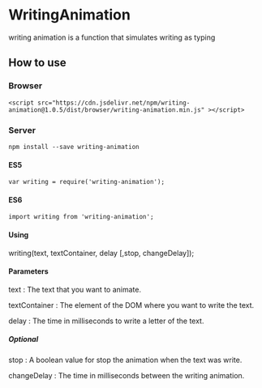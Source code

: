 # WritingAnimation

writing animation is a function that simulates writing as typing

## How to use

### Browser

```
<script src="https://cdn.jsdelivr.net/npm/writing-animation@1.0.5/dist/browser/writing-animation.min.js" ></script>
```

### Server

```
npm install --save writing-animation
```

#### ES5
```
var writing = require('writing-animation');
```

#### ES6
```
import writing from 'writing-animation';
```

#### Using

writing(text, textContainer, delay [,stop, changeDelay]);

#### Parameters

text : The text that you want to animate.

textContainer : The element of the DOM where you want to write the text.

delay : The time in milliseconds to write a letter of the text.

##### Optional

stop : A boolean value for stop the animation when the text was write.

changeDelay : The time in milliseconds between the writing animation.
